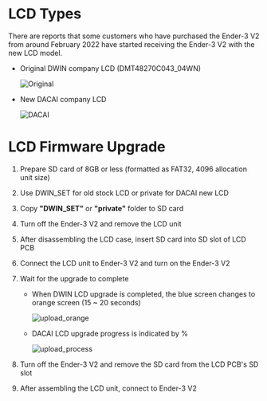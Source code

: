 # LCD Types

There are reports that some customers who have purchased the Ender-3 V2 from around February 2022 have started receiving the Ender-3 V2 with the new LCD model.

- Original DWIN company LCD (DMT48270C043_04WN)

   ![Original](https://user-images.githubusercontent.com/96027590/160739673-da6cefa5-aecd-47f4-b4ac-e7bdbee6d9c3.jpg)

- New DACAI company LCD

   ![DACAI](https://user-images.githubusercontent.com/96027590/160739604-999c6b64-5a9f-4268-8170-a53d8b7b100c.jpg)

# LCD Firmware Upgrade

1. Prepare SD card of 8GB or less (formatted as FAT32, 4096 allocation unit size)
2. Use DWIN_SET for old stock LCD or private for DACAI new LCD
3. Copy **"DWIN_SET"** or **"private"** folder to SD card
4. Turn off the Ender-3 V2 and remove the LCD unit
5. After disassembling the LCD case, insert SD card into SD slot of LCD PCB
6. Connect the LCD unit to Ender-3 V2 and turn on the Ender-3 V2
7. Wait for the upgrade to complete
   - When DWIN LCD upgrade is completed, the blue screen changes to orange screen (15 ~ 20 seconds)

      ![upload_orange](https://user-images.githubusercontent.com/96027590/160743404-54f73bff-4f23-4674-b9e9-6c69251ac3e2.jpg)

   - DACAI LCD upgrade progress is indicated by %

      ![upload_process](https://user-images.githubusercontent.com/96027590/160743433-dc306dad-0d01-4379-8a2e-1d86016cf970.jpg)

8. Turn off the Ender-3 V2 and remove the SD card from the LCD PCB's SD slot
9. After assembling the LCD unit, connect to Ender-3 V2
